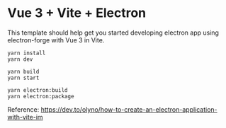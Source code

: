 # Vue 3 + Vite + Electron

This template should help get you started developing electron app using electron-forge with Vue 3 in Vite.

```
yarn install
yarn dev

yarn build
yarn start

yarn electron:build
yarn electron:package
```

Reference: https://dev.to/olyno/how-to-create-an-electron-application-with-vite-im